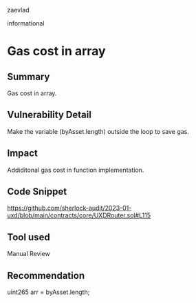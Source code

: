 zaevlad

informational

# Gas cost in array

## Summary

Gas cost in array.

## Vulnerability Detail

Make the variable (byAsset.length) outside the loop to save gas.

## Impact

Addiditonal gas cost in function implementation.

## Code Snippet 

https://github.com/sherlock-audit/2023-01-uxd/blob/main/contracts/core/UXDRouter.sol#L115

## Tool used

Manual Review

## Recommendation

uint265 arr = byAsset.length;